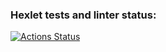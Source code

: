 ### Hexlet tests and linter status:
[![Actions Status](https://github.com/eriocl/frontend-project-lvl2/workflows/hexlet-check/badge.svg)](https://github.com/eriocl/frontend-project-lvl2/actions)